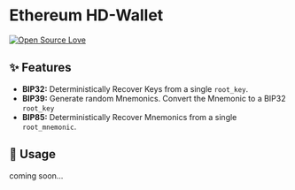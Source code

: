 # Ethereum HD-Wallet

[![Open Source Love](https://badges.frapsoft.com/os/v2/open-source.svg?v=103)](https://github.com/ellerbrock/open-source-badges/)

## ✨️ Features

- **BIP32:** Deterministically Recover Keys from a single `root_key`.
- **BIP39:** Generate random Mnemonics. Convert the Mnemonic to a BIP32 `root_key`
- **BIP85:** Deterministically Recover Mnemonics from a single `root_mnemonic`.

## 🔧 Usage

coming soon...
